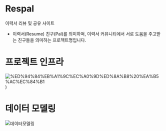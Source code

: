 # Respal
이력서 리뷰 및 공유 사이트
- 이력서(Resume) 친구(Pal)를 의미하며, 이력서 커뮤니티에서 서로 도움을 주고받는 친구들을 의미하는 프로젝트명입니다.
# 프로젝트 인프라
![%ED%94%84%EB%A1%9C%EC%A0%9D%ED%8A%B8%20%EA%B5%AC%EC%84%B1](https://github.com/AiliartsuaL2/respal/assets/89395238/c159e7c6-41b4-426f-b35e-970b345dd258))
# 데이터 모델링
![데이터모델링](https://github.com/AiliartsuaL2/respal/assets/89395238/7b78e41c-98c8-4ffb-8306-8f2fe5b91495)
